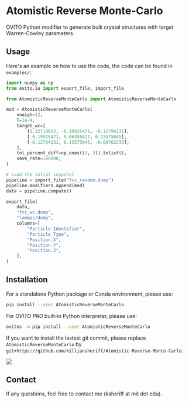# Atomistic Reverse Monte-Carlo 
OVITO Python modifier to generate bulk crystal structures with target Warren-Cowley parameters. 

## Usage 
Here's an example on how to use the code, the code can be found in ``examples/``:

```python 
import numpy as np
from ovito.io import export_file, import_file

from AtomisticReverseMonteCarlo import AtomisticReverseMonteCarlo

mod = AtomisticReverseMonteCarlo(
    nneigh=12,                                                          # number of neighbors to compute WC parameters (12 1NN in fcc)
    T=1e-9,                                                             # rMC temperature
    target_wc=[                                                         # wc target 1-pij/cj
        [0.32719603, -0.19925471, -0.12794131],
        [-0.19925471, 0.06350427, 0.13575045],
        [-0.12794131, 0.13575045, -0.00762235],
    ],
    tol_percent_diff=np.ones((3, 3)).tolist(),                          # max percent tolerence allowed before stopping
    save_rate=100000,                                                   # Save rate
)

# Load the intial snapshot 
pipeline = import_file("fcc_random.dump")
pipeline.modifiers.append(mod)
data = pipeline.compute()

export_file(
    data,
    "fcc_wc.dump",
    "lammps/dump",
    columns=[
        "Particle Identifier",
        "Particle Type",
        "Position.X",
        "Position.Y",
        "Position.Z",
    ],
)
```

## Installation
For a standalone Python package or Conda environment, please use:
```bash
pip install --user AtomisticReverseMonteCarlo
```

For *OVITO PRO* built-in Python interpreter, please use:
```bash
ovitos -m pip install --user AtomisticReverseMonteCarlo
```

If you want to install the lastest git commit, please replace ``AtomisticReverseMonteCarlo`` by ``git+https://github.com/killiansheriff/Atomistic-Reverse-Monte-Carlo``.

![](media/ovito_pro_desktop.png)

## Contact
If any questions, feel free to contact me (ksheriff at mit dot edu).
